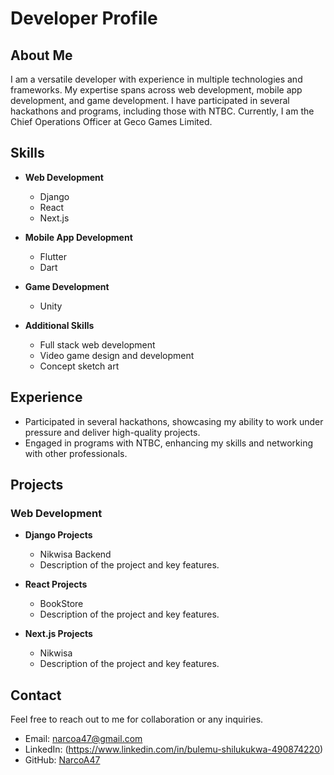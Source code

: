 # Developer Profile

## About Me

I am a versatile developer with experience in multiple technologies and frameworks. My expertise spans across web development, mobile app development, and game development. I have participated in several hackathons and programs, including those with NTBC. Currently, I am the Chief Operations Officer at Geco Games Limited.

## Skills

- **Web Development**
  - Django
  - React
  - Next.js

- **Mobile App Development**
  - Flutter
  - Dart

- **Game Development**
  - Unity

- **Additional Skills**
  - Full stack web development
  - Video game design and development
  - Concept sketch art

## Experience

- Participated in several hackathons, showcasing my ability to work under pressure and deliver high-quality projects.
- Engaged in programs with NTBC, enhancing my skills and networking with other professionals.

## Projects

### Web Development

- **Django Projects**
  - Nikwisa Backend
  - Description of the project and key features.

- **React Projects**
  - BookStore
  - Description of the project and key features.

- **Next.js Projects**
  - Nikwisa
  - Description of the project and key features.


## Contact

Feel free to reach out to me for collaboration or any inquiries.

- Email: narcoa47@gmail.com
- LinkedIn: (https://www.linkedin.com/in/bulemu-shilukukwa-490874220)
- GitHub: [NarcoA47](https://github.com/NarcoA47)